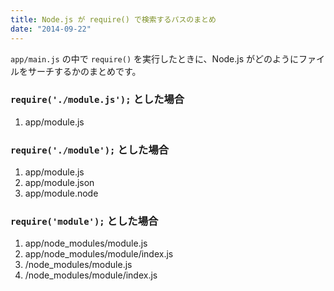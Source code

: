 ```yaml
---
title: Node.js が require() で検索するパスのまとめ
date: "2014-09-22"
---
```


`app/main.js` の中で `require()` を実行したときに、Node.js がどのようにファイルをサーチするかのまとめです。

### `require('./module.js');` とした場合

1. app/module.js

### `require('./module');` とした場合

1. app/module.js
2. app/module.json
3. app/module.node

### `require('module');` とした場合

1. app/node_modules/module.js
2. app/node_modules/module/index.js
3. <System>/node_modules/module.js
4. <System>/node_modules/module/index.js

